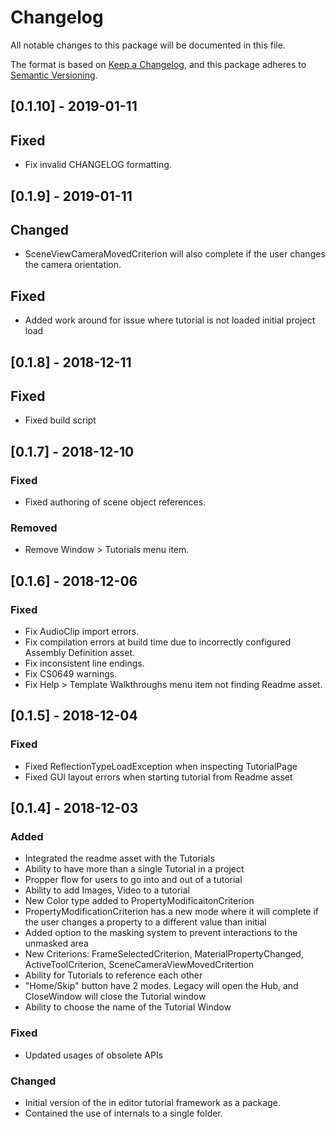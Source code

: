 # Changelog
All notable changes to this package will be documented in this file.

The format is based on [Keep a Changelog](https://keepachangelog.com/en/1.0.0/),
and this package adheres to [Semantic Versioning](https://semver.org/spec/v2.0.0.html).

## [0.1.10] - 2019-01-11
## Fixed
- Fix invalid CHANGELOG formatting.

## [0.1.9] - 2019-01-11
## Changed
- SceneViewCameraMovedCriterion will also complete if the user changes the camera orientation.

## Fixed
- Added work around for issue where tutorial is not loaded initial project load

## [0.1.8] - 2018-12-11
## Fixed
- Fixed build script

## [0.1.7] - 2018-12-10
### Fixed
- Fixed authoring of scene object references.
### Removed
- Remove Window > Tutorials menu item.

## [0.1.6] - 2018-12-06
### Fixed
- Fix AudioClip import errors.
- Fix compilation errors at build time due to incorrectly configured Assembly Definition asset.
- Fix inconsistent line endings.
- Fix CS0649 warnings.
- Fix Help > Template Walkthroughs menu item not finding Readme asset.

## [0.1.5] - 2018-12-04
### Fixed
- Fixed ReflectionTypeLoadException when inspecting TutorialPage
- Fixed GUI layout errors when starting tutorial from Readme asset

## [0.1.4] - 2018-12-03
### Added
- Integrated the readme asset with the Tutorials
- Ability to have more than a single Tutorial in a project
- Propper flow for users to go into and out of a tutorial
- Ability to add Images, Video to a tutorial
- New Color type added to PropertyModificaitonCriterion
- PropertyModificationCriterion has a new mode where it will complete if the user changes a property to a different value than initial
- Added option to the masking system to prevent interactions to the unmasked area
- New Criterions: FrameSelectedCriterion, MaterialPropertyChanged, ActiveToolCriterion, SceneCameraViewMovedCritertion
- Ability for Tutorials to reference each other
- "Home/Skip" button have 2 modes. Legacy will open the Hub, and CloseWindow will close the Tutorial window
- Ability to choose the name of the Tutorial Window

### Fixed
- Updated usages of obsolete APIs

### Changed
- Initial version of the in editor tutorial framework as a package. 
- Contained the use of internals to a single folder.
